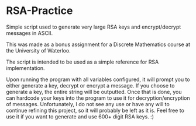 # RSA-Practice

Simple script used to generate very large RSA keys and encrypt/decrypt messages in ASCII.

This was made as a bonus assignment for a Discrete Mathematics course at the University of Waterloo.

The script is intended to be used as a simple reference for RSA implementation.

Upon running the program with all variables configured, it will prompt you to either generate a key, decrypt or encrypt a message. If you choose to generate a key, the entire string will be outputted. Once that is done, you can hardcode your keys into the program to use it for decryption/encryption of messages.
Unfortunately, I do not see any use or have any will to continue refining this project, so it will probably be left as it is.
Feel free to use it if you want to generate and use 600+ digit RSA keys. :)
